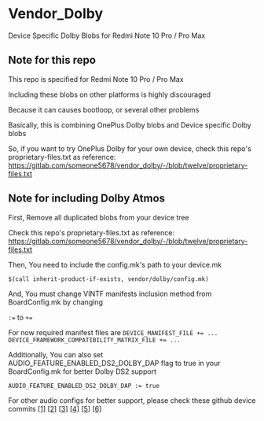 # Vendor_Dolby
Device Specific Dolby Blobs for Redmi Note 10 Pro / Pro Max

## Note for this repo
This repo is specified for Redmi Note 10 Pro / Pro Max

Including these blobs on other platforms is highly discouraged

Because it can causes bootloop, or several other problems

Basically, this is combining OnePlus Dolby blobs and Device specific Dolby blobs

So, if you want to try OnePlus Dolby for your own device, check this repo's proprietary-files.txt as reference:
https://gitlab.com/someone5678/vendor_dolby/-/blob/twelve/proprietary-files.txt

## Note for including Dolby Atmos
First, Remove all duplicated blobs from your device tree

Check this repo's proprietary-files.txt as reference:
https://gitlab.com/someone5678/vendor_dolby/-/blob/twelve/proprietary-files.txt

Then, You need to include the config.mk's path to your device.mk

```$(call inherit-product-if-exists, vendor/dolby/config.mk)```

And, You must change VINTF manifests inclusion method from BoardConfig.mk by changing

```:=``` to ```+=```

For now required manifest files are
```DEVICE_MANIFEST_FILE += ...```
```DEVICE_FRAMEWORK_COMPATIBILITY_MATRIX_FILE += ...```

Additionally, You can also set AUDIO_FEATURE_ENABLED_DS2_DOLBY_DAP flag to true in your BoardConfig.mk
for better Dolby DS2 support

```AUDIO_FEATURE_ENABLED_DS2_DOLBY_DAP := true```

For other audio configs for better support, please check these github device commits
[[1]](https://github.com/someone5678/device_xiaomi_sweet/commit/b10c3485a9ab1a0617f8c7bb3b311edeaf79624b)
[[2]](https://github.com/someone5678/device_xiaomi_sweet/commit/52e0eb33443e9cff034e9868dce5043444d4256c)
[[3]](https://github.com/someone5678/device_xiaomi_sweet/commit/8a7ca332cab6becbbfca652b5123a54d1299b0ca)
[[4]](https://github.com/someone5678/device_xiaomi_sweet/commit/61184dd16f56955a1c70ec80d2bf5c4f7da9d7d6)
[[5]](https://github.com/someone5678/device_xiaomi_sweet/commit/64d9aa79f6b95760ef6d9ae62b0bdc491ebee6c8)
[[6]](https://github.com/someone5678/device_xiaomi_sweet/commit/1f813265261b82147e7c79359e49dc3a44d605c8)
